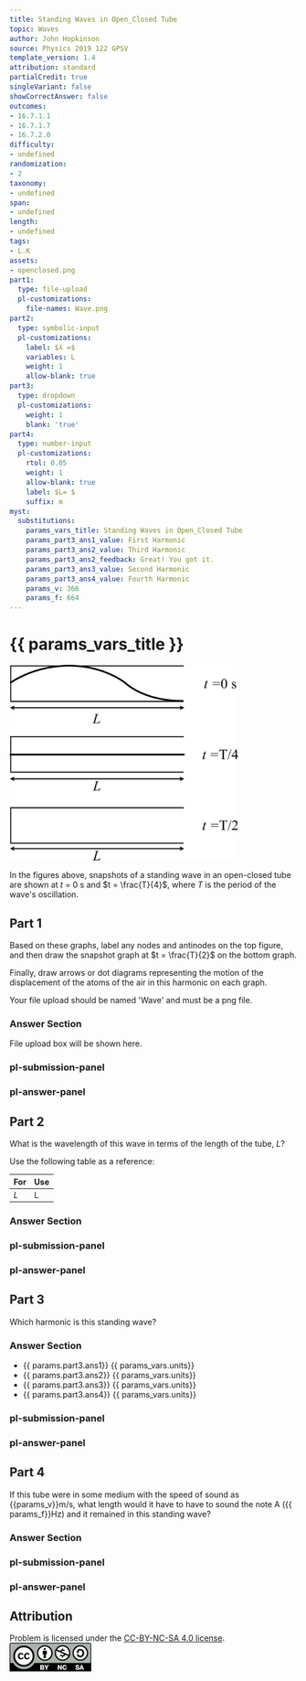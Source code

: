```yaml
---
title: Standing Waves in Open_Closed Tube
topic: Waves
author: John Hopkinson
source: Physics 2019 122 GPSV
template_version: 1.4
attribution: standard
partialCredit: true
singleVariant: false
showCorrectAnswer: false
outcomes:
- 16.7.1.1
- 16.7.1.7
- 16.7.2.0
difficulty:
- undefined
randomization:
- 2
taxonomy:
- undefined
span:
- undefined
length:
- undefined
tags:
- L.K
assets:
- openclosed.png
part1:
  type: file-upload
  pl-customizations:
    file-names: Wave.png
part2:
  type: symbolic-input
  pl-customizations:
    label: $λ =$
    variables: L
    weight: 1
    allow-blank: true
part3:
  type: dropdown
  pl-customizations:
    weight: 1
    blank: 'true'
part4:
  type: number-input
  pl-customizations:
    rtol: 0.05
    weight: 1
    allow-blank: true
    label: $L= $
    suffix: m
myst:
  substitutions:
    params_vars_title: Standing Waves in Open_Closed Tube
    params_part3_ans1_value: First Harmonic
    params_part3_ans2_value: Third Harmonic
    params_part3_ans2_feedback: Great! You got it.
    params_part3_ans3_value: Second Harmonic
    params_part3_ans4_value: Fourth Harmonic
    params_v: 366
    params_f: 664
---
```

# {{ params_vars_title }}
<img src="openclosed.png" width="400">

In the figures above, snapshots of a standing wave in an open-closed tube are shown at $t$ = 0 s and $t = \frac{T}{4}$, where $T$ is the period of the wave's oscillation.

## Part 1

Based on these graphs, label any nodes and antinodes on the top figure, and then draw the snapshot graph at $t = \frac{T}{2}$ on the bottom graph.

Finally, draw arrows or dot diagrams representing the motion of the displacement of the atoms of the air in this harmonic on each graph.

Your file upload should be named 'Wave' and must be a png file.

### Answer Section

File upload box will be shown here.

### pl-submission-panel

### pl-answer-panel

## Part 2

What is the wavelength of this wave in terms of the length of the tube, $L$?

Use the following table as a reference:

| For      | Use   |
|----------|-------|
| $L$      | L     |

### Answer Section

### pl-submission-panel

### pl-answer-panel

## Part 3

Which harmonic is this standing wave?

### Answer Section

- {{ params.part3.ans1}} {{ params_vars.units}}
- {{ params.part3.ans2}} {{ params_vars.units}}
- {{ params.part3.ans3}} {{ params_vars.units}}
- {{ params.part3.ans4}} {{ params_vars.units}}

### pl-submission-panel

### pl-answer-panel

## Part 4

If this tube were in some medium with the speed of sound as {{params_v}}m/s, what length would it have to have to sound the note A ({{ params_f}}Hz) and it remained in this standing wave?

### Answer Section

### pl-submission-panel

### pl-answer-panel

## Attribution

Problem is licensed under the [CC-BY-NC-SA 4.0 license](https://creativecommons.org/licenses/by-nc-sa/4.0/).<br> ![The Creative Commons 4.0 license requiring attribution-BY, non-commercial-NC, and share-alike-SA license.](https://raw.githubusercontent.com/firasm/bits/master/by-nc-sa.png)